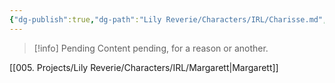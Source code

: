 ```yaml
---
{"dg-publish":true,"dg-path":"Lily Reverie/Characters/IRL/Charisse.md","permalink":"/lily-reverie/characters/irl/charisse/","created":"2024-01-20T04:35:32.884-03:00","updated":"2024-01-20T04:55:09.002-03:00"}
---
```



>[!info] Pending
>Content pending, for a reason or another.

[[005. Projects/Lily Reverie/Characters/IRL/Margarett\|Margarett]]